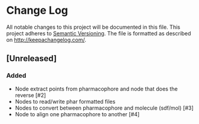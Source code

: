 # Change Log
All notable changes to this project will be documented in this file.
This project adheres to [Semantic Versioning](http://semver.org/).
The file is formatted as described on http://keepachangelog.com/.

## [Unreleased]

### Added

- Node extract points from pharmacophore and node that does the reverse [#2]
- Nodes to read/write phar formatted files
- Nodes to convert between pharmacophore and molecule (sdf/mol) [#3]
- Node to align one pharmacophore to another [#4]
